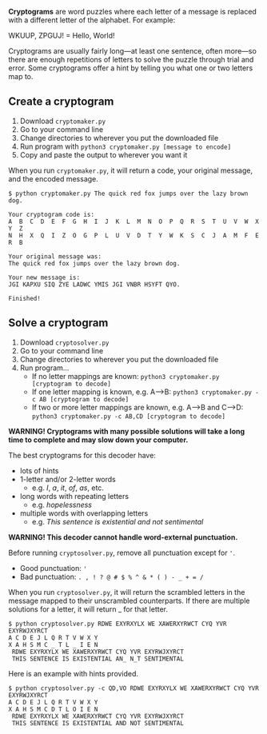 **Cryptograms** are word puzzles where each letter of a message is replaced with a different letter of the alphabet. For example:

WKUUP, ZPGUJ! = Hello, World!

Cryptograms are usually fairly long—at least one sentence, often more—so there are enough repetitions of letters to solve the puzzle through trial and error. Some cryptograms offer a hint by telling you what one or two letters map to.

## Create a cryptogram
1. Download `cryptomaker.py`
2. Go to your command line
3. Change directories to wherever you put the downloaded file
4. Run program with `python3 cryptomaker.py [message to encode]`
5. Copy and paste the output to wherever you want it

When you run `cryptomaker.py`, it will return a code, your original message, and the encoded message.

```
$ python cryptomaker.py The quick red fox jumps over the lazy brown dog.

Your cryptogram code is:
A  B  C  D  E  F  G  H  I  J  K  L  M  N  O  P  Q  R  S  T  U  V  W  X  Y  Z
N  H  X  Q  I  Z  O  G  P  L  U  V  D  T  Y  W  K  S  C  J  A  M  F  E  R  B

Your original message was:
The quick red fox jumps over the lazy brown dog.

Your new message is:
JGI KAPXU SIQ ZYE LADWC YMIS JGI VNBR HSYFT QYO.

Finished!
```

## Solve a cryptogram
1. Download `cryptosolver.py`
2. Go to your command line
3. Change directories to wherever you put the downloaded file
4. Run program...
    - If no letter mappings are known: `python3 cryptomaker.py [cryptogram to decode]`
    - If one letter mapping is known, e.g. A-->B: `python3 cryptomaker.py -c AB [cryptogram to decode]`
    - If two or more letter mappings are known, e.g. A-->B and C-->D: `python3 cryptomaker.py -c AB,CD [cryptogram to decode]`

**WARNING! Cryptograms with many possible solutions will take a long time to complete and may slow down your computer.**

The best cryptograms for this decoder have:
- lots of hints
- 1-letter and/or 2-letter words
    - e.g. *I*, *a*, *it*, *of*, *as*, etc.
- long words with repeating letters
    - e.g. *hopelessness*
- multiple words with overlapping letters
    - e.g. *This sentence is existential and not sentimental*

**WARNING! This decoder cannot handle word-external punctuation.**

Before running `cryptosolver.py`, remove all punctuation except for `'`.
- Good punctuation: `'`
- Bad punctuation: `. , ! ? @ # $ % ^ & * ( ) - _ + = /`

When you run `cryptosolver.py`, it will return the scrambled letters in the message mapped to their unscrambled counterparts. If there are multiple solutions for a letter, it will return _ for that letter.

```
$ python cryptosolver.py RDWE EXYRXYLX WE XAWERXYRWCT CYQ YVR EXYRWJXYRCT
A C D E J L Q R T V W X Y
X A H S M C _ T L _ I E N
 RDWE EXYRXYLX WE XAWERXYRWCT CYQ YVR EXYRWJXYRCT
 THIS SENTENCE IS EXISTENTIAL AN_ N_T SENTIMENTAL
```

Here is an example with hints provided.

```
$ python cryptosolver.py -c QD,VO RDWE EXYRXYLX WE XAWERXYRWCT CYQ YVR EXYRWJXYRCT
A C D E J L Q R T V W X Y
X A H S M C D T L O I E N
 RDWE EXYRXYLX WE XAWERXYRWCT CYQ YVR EXYRWJXYRCT
 THIS SENTENCE IS EXISTENTIAL AND NOT SENTIMENTAL
```
